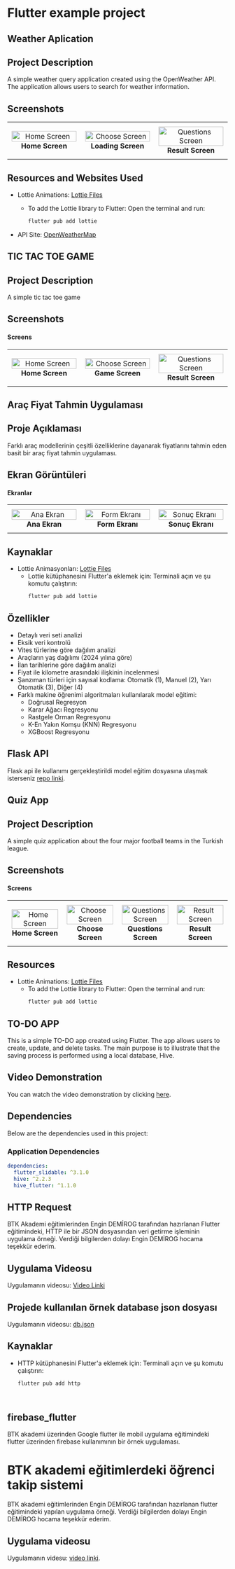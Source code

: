# Flutter example project


## Weather Aplication

## Project Description
A simple weather query application created using the OpenWeather API. The application allows users to search for weather information.

## Screenshots

<table align="center">
  <tr>
    <td align="center" style="width: 25%; padding: 10px;">
      <img src="/weather_app/screenshots/weatherhomepage.png" alt="Home Screen" style="width: 100%; height: auto; max-width: 300px;">
      <br><strong>Home Screen</strong>
    </td>
    <td align="center" style="width: 25%; padding: 10px;">
      <img src="/weather_app/screenshots/weatherappresultwait.png" alt="Choose Screen" style="width: 100%; height: auto; max-width: 300px;">
      <br><strong>Loading Screen</strong>
    </td>
    <td align="center" style="width: 25%; padding: 10px;">
      <img src="/weather_app/screenshots/weatherappresult.png" alt="Questions Screen" style="width: 100%; height: auto; max-width: 200;">
      <br><strong>Result Screen</strong>
    </td>

  </tr>
</table>

## Resources and Websites Used

- Lottie Animations: [Lottie Files](https://lottiefiles.com/)
  - To add the Lottie library to Flutter:
    Open the terminal and run:
    ```bash
    flutter pub add lottie
    ```

- API Site: [OpenWeatherMap](https://openweathermap.org/)

## TIC TAC TOE GAME

## Project Description
A simple tic tac toe game

## Screenshots
#### Screens
<table align="center">
  <tr>
    <td align="center" style="width: 25%; padding: 10px;">
      <img src="/tic-tac-toe_app/appimages/tictahomepage.png" alt="Home Screen" style="width: 100%; height: auto; max-width: 300px;">
      <br><strong>Home Screen</strong>
    </td>
    <td align="center" style="width: 25%; padding: 10px;">
      <img src="/tic-tac-toe_app/appimages/tictacgame.png" alt="Choose Screen" style="width: 100%; height: auto; max-width: 300px;">
      <br><strong>Game Screen</strong>
    </td>
    <td align="center" style="width: 25%; padding: 10px;">
      <img src="/tic-tac-toe_app/appimages/tictacwonscreen.png" alt="Questions Screen" style="width: 100%; height: auto; max-width: 200;">
      <br><strong>Result Screen</strong>
    </td>

  </tr>
</table>


## Araç Fiyat Tahmin Uygulaması

## Proje Açıklaması
Farklı araç modellerinin çeşitli özelliklerine dayanarak fiyatlarını tahmin eden basit bir araç fiyat tahmin uygulaması.

## Ekran Görüntüleri
#### Ekranlar
<table align="center">
  <tr>
    <td align="center" style="width: 25%; padding: 10px;">
      <img src="/car-price-predict/app_car_price_predict/assets/homepage.png" alt="Ana Ekran" style="width: 100%; height: auto; max-width: 300px;">
      <br><strong>Ana Ekran</strong>
    </td>
    <td align="center" style="width: 25%; padding: 10px;">
      <img src="/car-price-predict/app_car_price_predict/assets/form.png" alt="Form Ekranı" style="width: 100%; height: auto; max-width: 300px;">
      <br><strong>Form Ekranı</strong>
    </td>
    <td align="center" style="width: 25%; padding: 10px;">
      <img src="/car-price-predict/app_car_price_predict/assets/result.png" alt="Sonuç Ekranı" style="width: 100%; height: auto; max-width: 300px;">
      <br><strong>Sonuç Ekranı</strong>
    </td>
  </tr>
</table>

## Kaynaklar

- Lottie Animasyonları: [Lottie Files](https://lottiefiles.com/)
  - Lottie kütüphanesini Flutter'a eklemek için:
    Terminali açın ve şu komutu çalıştırın:
    ```bash
    flutter pub add lottie
    ```

## Özellikler

- Detaylı veri seti analizi
- Eksik veri kontrolü
- Vites türlerine göre dağılım analizi
- Araçların yaş dağılımı (2024 yılına göre)
- İlan tarihlerine göre dağılım analizi
- Fiyat ile kilometre arasındaki ilişkinin incelenmesi
- Şanzıman türleri için sayısal kodlama: Otomatik (1), Manuel (2), Yarı Otomatik (3), Diğer (4)
- Farklı makine öğrenimi algoritmaları kullanılarak model eğitimi:
  - Doğrusal Regresyon
  - Karar Ağacı Regresyonu
  - Rastgele Orman Regresyonu
  - K-En Yakın Komşu (KNN) Regresyonu
  - XGBoost Regresyonu

## Flask API

Flask api ile kullanımı gerçekleştirildi model eğitim dosyasına ulaşmak isterseniz [repo linki](https://github.com/lvntaslann/car_price_predict_model).


## Quiz App

## Project Description
A simple quiz application about the four major football teams in the Turkish league.

## Screenshots
#### Screens
<table align="center">
  <tr>
    <td align="center" style="width: 25%; padding: 10px;">
      <img src="/quiz-app/quizappimages/start.png" alt="Home Screen" style="width: 100%; height: auto; max-width: 300px;">
      <br><strong>Home Screen</strong>
    </td>
    <td align="center" style="width: 25%; padding: 10px;">
      <img src="/quiz-app/quizappimages/choose.png" alt="Choose Screen" style="width: 100%; height: auto; max-width: 300px;">
      <br><strong>Choose Screen</strong>
    </td>
    <td align="center" style="width: 25%; padding: 10px;">
      <img src="/quiz-app/quizappimages/questions.png" alt="Questions Screen" style="width: 100%; height: auto; max-width: 200;">
      <br><strong>Questions Screen</strong>
    </td>
    <td align="center" style="width: 25%; padding: 10px;">
      <img src="/quiz-app/quizappimages/result.png" alt="Result Screen" style="width: 100%; height: auto; max-width: 300px;">
      <br><strong>Result Screen</strong>
    </td>
  </tr>
</table>

## Resources 

- Lottie Animations: [Lottie Files](https://lottiefiles.com/)
  - To add the Lottie library to Flutter:
    Open the terminal and run:
    ```bash
    flutter pub add lottie
    ```


## TO-DO APP

This is a simple TO-DO app created using Flutter. The app allows users to create, update, and delete tasks. The main purpose is to illustrate that the saving process is performed using a local database, Hive.
## Video Demonstration

You can watch the video demonstration by clicking [here](https://drive.google.com/file/d/1R7TNBqMUUFIUEdWc8719flOb4IZ9-H8j/view?usp=sharing).

## Dependencies

Below are the dependencies used in this project:

### Application Dependencies

```yaml
dependencies:
  flutter_slidable: ^3.1.0
  hive: ^2.2.3
  hive_flutter: ^1.1.0
```

## HTTP Request

BTK Akademi eğitimlerinden Engin DEMİROG tarafından hazırlanan Flutter eğitimindeki, HTTP ile bir JSON dosyasından veri getirme işleminin uygulama örneği. Verdiği bilgilerden dolayı Engin DEMİROG hocama teşekkür ederim.

## Uygulama Videosu

Uygulamanın videosu: [Video Linki](https://drive.google.com/file/d/1IeuScbVkli9-Qw-lUvDPfLj9oGOunpXR/view?usp=sharing)

## Projede kullanılan örnek database json dosyası
Uygulamanın videosu: [db.json](https://drive.google.com/file/d/1UnrFf9Vh_yrH0rTgNYlcDz4JMf-3g6xd/view?usp=sharing)

## Kaynaklar

- HTTP kütüphanesini Flutter'a eklemek için:
  Terminali açın ve şu komutu çalıştırın:
  ```bash
  flutter pub add http




## firebase_flutter

BTK akademi üzerinden Google flutter ile mobil uygulama eğitimindeki flutter üzerinden firebase kullanımının bir örnek uygulaması.



# BTK akademi eğitimlerdeki öğrenci takip sistemi
BTK akademi eğitimlerinden Engin DEMİROG tarafından hazırlanan flutter eğitimindeki yapılan uygulama örneği. Verdiği bilgilerden dolayı Engin DEMİROG hocama teşekkür ederim.
## Uygulama videosu

Uygulamanın videsu: [video linki](https://drive.google.com/file/d/1inzEEUqyU_0jvfX1FD9TyWPffvYml-DE/view?usp=sharing).